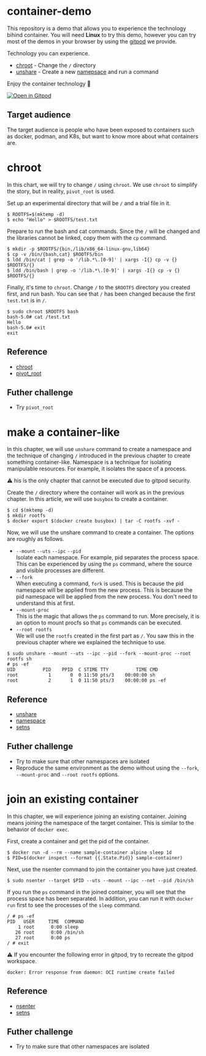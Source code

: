 # container-demo
This repository is a demo that allows you to experience the technology bihind container.
You will need **Linux** to try this demo, however you can try most of the demos in your browser by using the [gitpod](https://gitpod.io/#https://github.com/utam0k/container-demo) we provide.  

Technology you can experience.
- [chroot](https://man7.org/linux/man-pages/man1/chroot.1.html) - Change the `/` directory
- [unshare](https://man7.org/linux/man-pages/man1/unshare.1.html) - Create a new [namepsace]((https://man7.org/linux/man-pages/man7/namespaces.7.html)) and run a command

Enjoy the container technology 🥰

[![Open in Gitpod](https://gitpod.io/button/open-in-gitpod.svg)](https://gitpod.io/#https://github.com/utam0k/container-demo)

## Target audience
The target audience is people who have been exposed to containers such as docker, podman, and K8s, but want to know more about what containers are.

# chroot
In this chart, we will try to change `/` using `chroot`.
We use `chroot` to simplify the story, but in reality, `pivot_root` is used.

Set up an experimental directory that will be `/` and a trial file in it.
```
$ ROOTFS=$(mktemp -d)
$ echo "Hello" > $ROOTFS/test.txt
```

Prepare to run the bash and cat commands. Since the `/` will be changed and the libraries cannot be linked, copy them with the `cp` command.
```
$ mkdir -p $ROOTFS/{bin,/lib/x86_64-linux-gnu,lib64}
$ cp -v /bin/{bash,cat} $ROOTFS/bin
$ ldd /bin/cat | grep -o '/lib.*\.[0-9]' | xargs -I{} cp -v {} $ROOTFS/{} 
$ ldd /bin/bash | grep -o '/lib.*\.[0-9]' | xargs -I{} cp -v {} $ROOTFS/{} 
```

Finally, it's time to `chroot`. Change `/` to the `$ROOTFS` directory you created first, and run bash. You can see that `/` has been changed because the first `test.txt` is in `/`.
```
$ sudo chroot $ROOTFS bash
bash-5.0# cat /test.txt
Hello
bash-5.0# exit
exit
```

## Reference
- [chroot](https://man7.org/linux/man-pages/man1/chroot.1.html)
- [pivot_root](https://man7.org/linux/man-pages/man2/pivot_root.2.html)

## Futher challenge
- Try `pivot_root`

# make a container-like
In this chapter, we will use `unshare` command to create a namespace and the technique of changing `/` introduced in the previous chapter to create something container-like.
Namespace is a technique for isolating manipulable resources. For example, it isolates the space of a process.

⚠️ his is the only chapter that cannot be executed due to gitpod security.

Create the `/` directory where the container will work as in the previous chapter.
In this article, we will use `busybox` to create a container.
```
$ cd $(mktemp -d)
$ mkdir rootfs
$ docker export $(docker create busybox) | tar -C rootfs -xvf -
```

Now, we will use the unshare command to create a container. The options are roughly as follows.
- `--mount` `--uts` `--ipc` `--pid`   
    Isolate each namespace. For example, pid separates the process space. This can be experienced by using the `ps` command, where the source and visible processes are different.
- `--fork`   
    When executing a command, `fork` is used. This is because the pid namespace will be applied from the new process. This is because the pid namespace will be applied from the new process. You don't need to understand this at first.
- `--mount-proc`  
    This is the magic that allows the `ps` command to run. More precisely, it is an option to mount procfs so that `ps` commands can be executed.
- `--root rootfs`  
    We will use the `rootfs` created in the first part as `/`. You saw this in the previous chapter where we explained the technique to use.

```
$ sudo unshare --mount --uts --ipc --pid --fork --mount-proc --root rootfs sh
# ps -ef
UID          PID    PPID  C STIME TTY          TIME CMD
root           1       0  0 11:50 pts/3    00:00:00 sh
root           2       1  0 11:50 pts/3    00:00:00 ps -ef
```

## Reference
- [unshare](https://man7.org/linux/man-pages/man1/unshare.1.html)
- [namespace](https://man7.org/linux/man-pages/man7/namespaces.7.html)
- [setns](https://man7.org/linux/man-pages/man2/setns.2.html)

## Futher challenge
- Try to make sure that other namespaces are isolated
- Reproduce the same environment as the demo without using the `--fork`, `--mount-proc` and `--root rootfs` options.
 

# join an existing container

In this chapter, we will experience joining an existing container.
Joining means joining the namespace of the target container.
This is similar to the behavior of `docker exec`.

First, create a container and get the pid of the container.
```
$ docker run -d --rm --name sample-container alpine sleep 1d
$ PID=$(docker inspect --format {{.State.Pid}} sample-container)
```

Next, use the nsenter command to join the container you have just created.
```
$ sudo nsenter --target $PID --uts --mount --ipc --net --pid /bin/sh
```

If you run the `ps` command in the joined container, you will see that the process space has been separated. In addition, you can run it with `docker run` first to see the processes of the `sleep` command.

```
/ # ps -ef
PID   USER     TIME  COMMAND
    1 root      0:00 sleep
   26 root      0:00 /bin/sh
   27 root      0:00 ps
/ # exit
```

⚠️ If you encounter the following error in gitpod, try to recreate the gitpod workspace.
```
docker: Error response from daemon: OCI runtime create failed
```

## Reference
- [nsenter](https://man7.org/linux/man-pages/man1/nsenter.1.html)
- [setns](https://man7.org/linux/man-pages/man2/setns.2.html)

## Futher challenge
- Try to make sure that other namespaces are isolated
